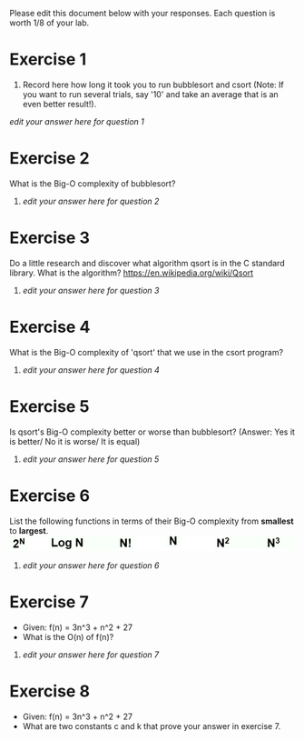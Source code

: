 Please edit this document below with your responses. Each question is worth 1/8 of your lab.

# Exercise 1

1. Record here how long it took you to run bubblesort and csort (Note: If you want to run several trials, say '10' and take an average that is an even better result!).

*edit your answer here for question 1*

# Exercise 2

What is the Big-O complexity of bubblesort?

1. *edit your answer here for question 2*

# Exercise 3

Do a little research and discover what algorithm qsort is in the C standard library. What is the algorithm? https://en.wikipedia.org/wiki/Qsort

1. *edit your answer here for question 3*

# Exercise 4

What is the Big-O complexity of 'qsort' that we use in the csort program?

1. *edit your answer here for question 4*

# Exercise 5

Is qsort's Big-O complexity better or worse than bubblesort? (Answer: Yes it is better/ No it is worse/ It is equal)

1. *edit your answer here for question 5*

# Exercise 6

List the following functions in terms of their Big-O complexity from **smallest** to **largest**.
<img src="./media/bigo.jpg"/>

1. *edit your answer here for question 6*

# Exercise 7

- Given: f(n) = 3n^3 + n^2 + 27
- What is the O(n) of f(n)?

1. *edit your answer here for question 7*

# Exercise 8

- Given: f(n) = 3n^3 + n^2 + 27
- What are two constants c and k that prove your answer in exercise 7.
